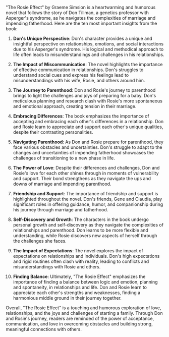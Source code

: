 "The Rosie Effect" by Graeme Simsion is a heartwarming and humorous novel that follows the story of Don Tillman, a genetics professor with Asperger's syndrome, as he navigates the complexities of marriage and impending fatherhood. Here are the ten most important insights from the book:

1. **Don's Unique Perspective**: Don's character provides a unique and insightful perspective on relationships, emotions, and social interactions due to his Asperger's syndrome. His logical and methodical approach to life often leads to misunderstandings and challenges in his relationships.

2. **The Impact of Miscommunication**: The novel highlights the importance of effective communication in relationships. Don's struggles to understand social cues and express his feelings lead to misunderstandings with his wife, Rosie, and others around him.

3. **The Journey to Parenthood**: Don and Rosie's journey to parenthood brings to light the challenges and joys of preparing for a baby. Don's meticulous planning and research clash with Rosie's more spontaneous and emotional approach, creating tension in their marriage.

4. **Embracing Differences**: The book emphasizes the importance of accepting and embracing each other's differences in a relationship. Don and Rosie learn to appreciate and support each other's unique qualities, despite their contrasting personalities.

5. **Navigating Parenthood**: As Don and Rosie prepare for parenthood, they face various obstacles and uncertainties. Don's struggle to adapt to the changes and uncertainties of impending fatherhood showcases the challenges of transitioning to a new phase in life.

6. **The Power of Love**: Despite their differences and challenges, Don and Rosie's love for each other shines through in moments of vulnerability and support. Their bond strengthens as they navigate the ups and downs of marriage and impending parenthood.

7. **Friendship and Support**: The importance of friendship and support is highlighted throughout the novel. Don's friends, Gene and Claudia, play significant roles in offering guidance, humor, and companionship during his journey through marriage and fatherhood.

8. **Self-Discovery and Growth**: The characters in the book undergo personal growth and self-discovery as they navigate the complexities of relationships and parenthood. Don learns to be more flexible and understanding, while Rosie discovers new aspects of herself through the challenges she faces.

9. **The Impact of Expectations**: The novel explores the impact of expectations on relationships and individuals. Don's high expectations and rigid routines often clash with reality, leading to conflicts and misunderstandings with Rosie and others.

10. **Finding Balance**: Ultimately, "The Rosie Effect" emphasizes the importance of finding a balance between logic and emotion, planning and spontaneity, in relationships and life. Don and Rosie learn to appreciate each other's strengths and weaknesses, finding a harmonious middle ground in their journey together.

Overall, "The Rosie Effect" is a touching and humorous exploration of love, relationships, and the joys and challenges of starting a family. Through Don and Rosie's journey, readers are reminded of the power of acceptance, communication, and love in overcoming obstacles and building strong, meaningful connections with others.